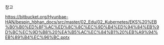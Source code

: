 참고

https://bitbucket.org/Hyunbae-HAN/bespin_hbhan_docs/src/master/02_Edu/02_Kubernetes/EKS%20%EB%B0%B0%ED%8F%AC%ED%8C%8C%EC%9D%B4%ED%94%84%EB%9D%BC%EC%9D%B8%20%EA%B5%AC%EC%84%B1%20%EB%A9%94%EB%89%B4%EC%96%BC.pptx